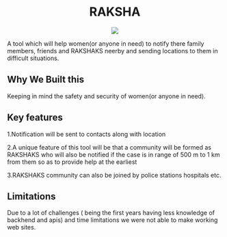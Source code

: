 <h1 align ="center">RAKSHA</h1>

<p align="center">
<img src="https://th.bing.com/th/id/OIP.DZ2XKdyPukhT7jG4d6htDgAAAA?w=170&h=183&c=7&o=5&pid=1.7"/>
 </p>

A tool which will help women(or anyone in need) to notify there family members, friends and RAKSHAKS neerby and sending locations to them in difficult situations.

## Why We Built this
Keeping in mind the safety and security of women(or anyone in need).

## Key features 

1.Notification will be sent to contacts along with location

2.A unique feature of this tool will be that a community will be formed as RAKSHAKS who will also be notified if the case is in range of 500 m to 1 km from them so as to provide help at the earliest

3.RAKSHAKS community can also be joined by police stations hospitals etc.

## Limitations
Due to a lot of challenges ( being the first years having less knowledge of backhend and apis)  and time limitations we were not able to make working web sites.
